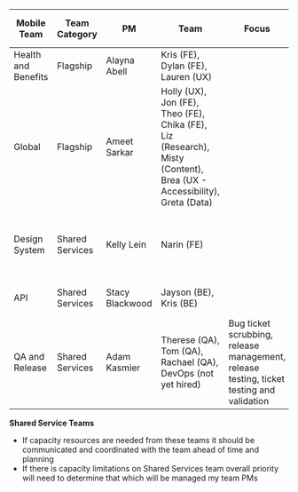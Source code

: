 | Mobile Team | Team Category| PM | Team | Focus | Team Ticket Label | Other Info |  Slack Channel 
| ------------| ----| ----| -----| -----| -------------| -----------|--------| 
| Health and Benefits | Flagship | Alayna Abell  | Kris (FE), Dylan (FE), Lauren (UX) | | Health |  Starting mid January | va-mobile-health-benefits|
| Global | Flagship | Ameet Sarkar | Holly (UX), Jon (FE), Theo (FE), Chika (FE), Liz (Research), Misty (Content), Brea (UX - Accessibility), Greta (Data) |  | global | | started Sprint 84 | va-mobile-global 
| Design System  | Shared Services |Kelly Lein | Narin (FE) | | | Ongoing since Q3 but modifying starting Sprint 86
| API  |Shared Services | Stacy Blackwood | Jayson (BE), Kris (BE) |  | | Starting Sprint 86 | va-mobile-api-engineering
| QA and Release   | Shared Services| Adam Kasmier |Therese (QA), Tom (QA), Rachael (QA), DevOps (not yet hired) | Bug ticket scrubbing, release management, release testing, ticket testing and validation  | QA and Release | Starting SPrint 86 | va-mobile-app-qa| 


**Shared Service Teams**
- If capacity resources are needed from these teams it should be communicated and coordinated with the team ahead of time and planning
- If there is capacity limitations on Shared Services team overall priority will need to determine that which will be managed my team PMs 
